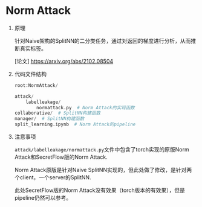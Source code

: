 # Norm Attack

1. 原理
   
   针对Naive架构的SplitNN的二分类任务，通过对返回的梯度进行分析，从而推断真实标签。

   [论文] https://arxiv.org/abs/2102.08504

2. 代码文件结构
    ``` python
    root:NormAttack/

    attack/
        labelleakage/     
            normattack.py  # Norm Attack的实现函数
    collaborative/  # SplitNN构建函数
    manager/  # SplitNN构建函数
    split_learning.ipynb  # Norm Attack的pipeline

    ```

3. 注意事项

    `attack/labelleakage/normattack.py`文件中包含了torch实现的原版Norm Attack和SecretFlow版的Norm Attack.
    
    Norm Attack原版是针对Naive SplitNN实现的，但此处做了修改，是针对两个client，一个server的SplitNN.

    此处SecretFlow版的Norm Attack没有效果（torch版本的有效果），但是pipeline仍然可以参考。